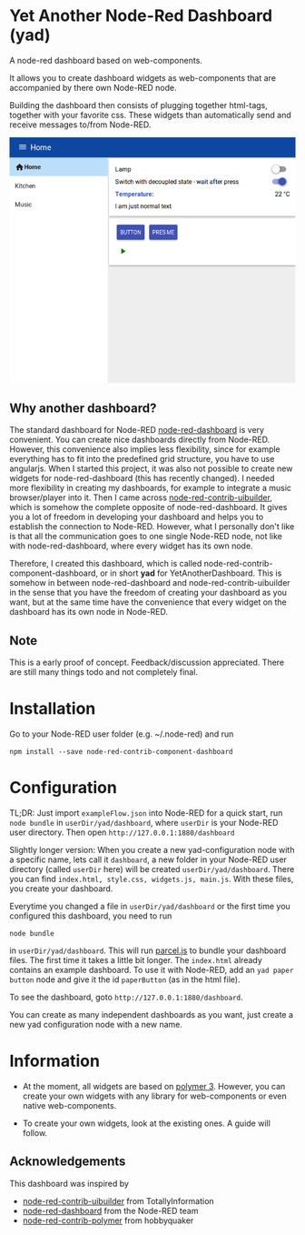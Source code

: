 # Yet Another Node-Red Dashboard (yad)
A node-red dashboard based on web-components.

It allows you to create dashboard widgets as web-components that are accompanied by there own Node-RED node.

Building the dashboard then consists of plugging together html-tags, together with your favorite css. These widgets than automatically send and receive messages to/from Node-RED.

![example](example2.png)

## Why another dashboard?
The standard dashboard for Node-RED [node-red-dashboard](https://flows.nodered.org/node/node-red-dashboard) is very convenient. You can create nice dashboards directly from Node-RED. However, this convenience also implies less flexibility, since for example everything has to fit into the predefined grid structure, you have to use angularjs. When I started this project, it was also not possible to create new widgets for node-red-dashboard (this has recently changed).
I needed more flexibility in creating my dashboards, for example to integrate a music browser/player into it.
Then I came across [node-red-contrib-uibuilder](https://github.com/TotallyInformation/node-red-contrib-uibuilder), which is somehow the complete opposite of node-red-dashboard. It gives you a lot of freedom in developing your dashboard and helps you to establish the connection to Node-RED. However, what I personally don't like is that all the communication goes to one single Node-RED node, not like with node-red-dashboard, where every widget has its own node.

Therefore, I created this dashboard, which is called node-red-contrib-component-dashboard, or in short **yad** for YetAnotherDashboard. This is somehow in between node-red-dashboard and node-red-contrib-uibuilder in the sense that you have the freedom of creating your dashboard as you want, but at the same time have the convenience that every widget on the dashboard has its own node in Node-RED.

## Note
This is a early proof of concept. Feedback/discussion appreciated.
There are still many things todo and not completely final.

# Installation
Go to your Node-RED user folder (e.g. ~/.node-red) and run
```
npm install --save node-red-contrib-component-dashboard
```

# Configuration
TL;DR: Just import `exampleFlow.json` into Node-RED for a quick start, run `node bundle` in `userDir/yad/dashboard`, where `userDir` is your Node-RED user directory. Then open `http://127.0.0.1:1880/dashboard`

Slightly longer version:
When you create a new yad-configuration node with a specific name, lets call it `dashboard`, a new folder in your Node-RED user directory (called `userDir` here) will be created `userDir/yad/dashboard`. There you can find `index.html, style.css, widgets.js, main.js`. With these files, you create your dashboard.

Everytime you changed a file in `userDir/yad/dashboard` or the first time you configured this dashboard, you need to run
```
node bundle
```
in `userDir/yad/dashboard`. This will run [parcel.js](https://parceljs.org/) to bundle your dashboard files. The first time it takes a little bit longer.
The `index.html` already contains an example dashboard. To use it with Node-RED, add an `yad paper button` node and give it the id `paperButton` (as in the html file).

To see the dashboard, goto `http://127.0.0.1:1880/dashboard`.

You can create as many independent dashboards as you want, just create a new yad configuration node with a new name.


# Information
* At the moment, all widgets are based on [polymer 3](https://polymer-library.polymer-project.org/). However, you can create your own widgets with any library for web-components or even native web-components.

* To create your own widgets, look at the existing ones. A guide will follow.
## Acknowledgements
This dashboard was inspired by
* [node-red-contrib-uibuilder](https://github.com/TotallyInformation/node-red-contrib-uibuilder) from TotallyInformation
* [node-red-dashboard](https://flows.nodered.org/node/node-red-dashboard) from the Node-RED team
* [node-red-contrib-polymer](https://www.npmjs.com/package/node-red-contrib-polymer) from hobbyquaker
